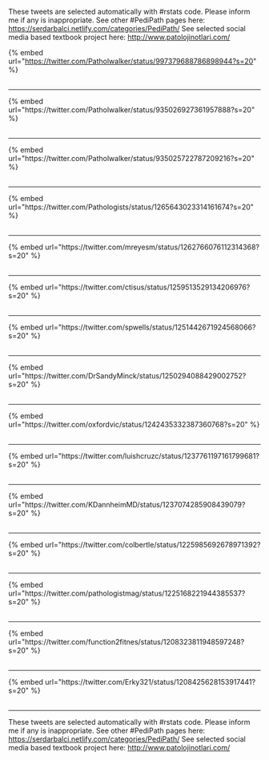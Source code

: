 

These tweets are selected automatically with #rstats code. Please inform me if any is inappropriate.
See other #PediPath pages here: https://serdarbalci.netlify.com/categories/PediPath/ 
See selected social media based textbook project here: http://www.patolojinotlari.com/

{% embed url="https://twitter.com/Patholwalker/status/997379688786898944?s=20" %}<br>
<br>
<hr>
{% embed url="https://twitter.com/Patholwalker/status/935026927361957888?s=20" %}<br>
<br>
<hr>
{% embed url="https://twitter.com/Patholwalker/status/935025722787209216?s=20" %}<br>
<br>
<hr>
{% embed url="https://twitter.com/Pathologists/status/1265643023314161674?s=20" %}<br>
<br>
<hr>
{% embed url="https://twitter.com/mreyesm/status/1262766076112314368?s=20" %}<br>
<br>
<hr>
{% embed url="https://twitter.com/ctisus/status/1259513529134206976?s=20" %}<br>
<br>
<hr>
{% embed url="https://twitter.com/spwells/status/1251442671924568066?s=20" %}<br>
<br>
<hr>
{% embed url="https://twitter.com/DrSandyMinck/status/1250294088429002752?s=20" %}<br>
<br>
<hr>
{% embed url="https://twitter.com/oxfordvic/status/1242435332387360768?s=20" %}<br>
<br>
<hr>
{% embed url="https://twitter.com/luishcruzc/status/1237761197161799681?s=20" %}<br>
<br>
<hr>
{% embed url="https://twitter.com/KDannheimMD/status/1237074285908439079?s=20" %}<br>
<br>
<hr>
{% embed url="https://twitter.com/colbertle/status/1225985692678971392?s=20" %}<br>
<br>
<hr>
{% embed url="https://twitter.com/pathologistmag/status/1225168221944385537?s=20" %}<br>
<br>
<hr>
{% embed url="https://twitter.com/function2fitnes/status/1208323811948597248?s=20" %}<br>
<br>
<hr>
{% embed url="https://twitter.com/Erky321/status/1208425628153917441?s=20" %}<br>
<br>
<hr>


These tweets are selected automatically with #rstats code. Please inform me if any is inappropriate.
See other #PediPath pages here: https://serdarbalci.netlify.com/categories/PediPath/ 
See selected social media based textbook project here: http://www.patolojinotlari.com/
